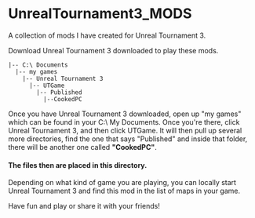 # UnrealTournament3_MODS
A collection of mods I have created for Unreal Tournament 3.

Download Unreal Tournament 3 downloaded to play these mods.


    |-- C:\ Documents
      |-- my games
        |-- Unreal Tournament 3
          |-- UTGame
            |-- Published
              |--CookedPC

Once you have Unreal Tournament 3 downloaded, open up "my games" which
can be found in your C:\ My Documents. Once you're there, click 
Unreal Tournament 3, and then click UTGame. It will then pull up
several more directories, find the one that says "Published" and
inside that folder, there will be another one called <b>"CookedPC"</b>. 
#### The files then are placed in this directory.

Depending on what kind of game you are playing, you can locally
start Unreal Tournament 3 and find this mod in the list of maps
in your game.

Have fun and play or share it with your friends!
